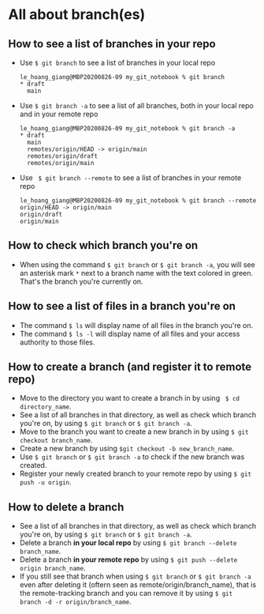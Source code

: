 # All about branch(es)

## How to see a list of branches in your repo
- Use ```$ git branch``` to see a list of branches in your local repo 
   ```
   le_hoang_giang@MBP20200826-09 my_git_notebook % git branch
   * draft
     main
   ```
-  Use ```$ git branch -a``` to see a list of all branches, both in your local repo and in your remote repo
    ```
    le_hoang_giang@MBP20200826-09 my_git_notebook % git branch -a
   * draft
      main
      remotes/origin/HEAD -> origin/main
      remotes/origin/draft
      remotes/origin/main
   ```
- Use ``` $ git branch --remote``` to see a list of branches in your remote repo
   ```
   le_hoang_giang@MBP20200826-09 my_git_notebook % git branch --remote
   origin/HEAD -> origin/main
   origin/draft
   origin/main
   ```

## How to check which branch you're on
- When using the command ```$ git branch``` or ```$ git branch -a```, you will see an asterisk mark ```*``` next to a branch name with the text colored in green. That's the branch you're currently on.

## How to see a list of files in a branch you're on
- The command ```$ ls``` will display name of all files in the branch you're on.
- The command ```$ ls -l``` will display name of all files and your access authority to those files.

## How to create a branch (and register it to remote repo)
- Move to the directory you want to create a branch in by using ``` $ cd directory_name```.
- See a list of all branches in that directory, as well as check which branch you're on, by using ```$ git branch``` or ```$ git branch -a```.
- Move to the branch you want to create a new branch in by using ```$ git checkout branch_name```.
- Create a new branch by using ```$git checkout -b new_branch_name```.
- Use ```$ git branch``` or ```$ git branch -a``` to check if the new branch was created.
- Register your newly created branch to your remote repo by using ```$ git push -u origin```.

## How to delete a branch
- See a list of all branches in that directory, as well as check which branch you're on, by using ```$ git branch``` or ```$ git branch -a```.
- Delete a branch **in your local repo** by using ```$ git branch --delete branch_name```.
- Delete a branch **in your remote repo** by using ```$ git push --delete origin branch_name```.
- If you still see that branch when using ```$ git branch``` or ```$ git branch -a``` even after deleting it (oftern seen as remote/origin/branch_name), that is the remote-tracking branch and you can remove it by using ```$ git branch -d -r origin/branch_name```.